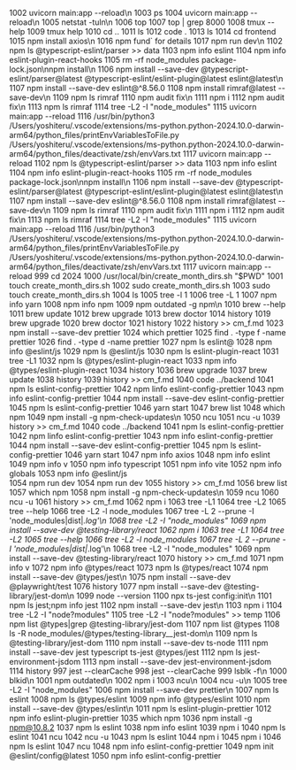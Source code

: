  1002  uvicorn main:app --reload\n
 1003  ps
 1004  uvicorn main:app --reload\n
 1005  netstat -tuln\n
 1006  top
 1007  top | grep 8000
 1008  tmux --help
 1009  tmux help
 1010  cd ..
 1011  ls
 1012  code .
 1013  ls
 1014  cd frontend
 1015  npm install axios\n
 1016  npm fund` for details
 1017  npm run dev\n
 1102  npm ls @typescript-eslint/parser >> data
 1103  npm info eslint
 1104  npm info eslint-plugin-react-hooks
 1105  rm -rf node_modules package-lock.json\nnpm install\n
 1106  npm install --save-dev @typescript-eslint/parser@latest @typescript-eslint/eslint-plugin@latest eslint@latest\n
 1107  npm install --save-dev eslint@^8.56.0
 1108  npm install rimraf@latest --save-dev\n
 1109  npm ls rimraf
 1110  npm audit fix\n
 1111  npm i
 1112  npm audit fix\n
 1113  npm ls rimraf
 1114  tree -L2 -I "node_modules"
 1115  uvicorn main:app --reload
 1116  /usr/bin/python3 /Users/yoshiteru/.vscode/extensions/ms-python.python-2024.10.0-darwin-arm64/python_files/printEnvVariablesToFile.py /Users/yoshiteru/.vscode/extensions/ms-python.python-2024.10.0-darwin-arm64/python_files/deactivate/zsh/envVars.txt
 1117  uvicorn main:app --reload
 1102  npm ls @typescript-eslint/parser >> data
 1103  npm info eslint
 1104  npm info eslint-plugin-react-hooks
 1105  rm -rf node_modules package-lock.json\nnpm install\n
 1106  npm install --save-dev @typescript-eslint/parser@latest @typescript-eslint/eslint-plugin@latest eslint@latest\n
 1107  npm install --save-dev eslint@^8.56.0
 1108  npm install rimraf@latest --save-dev\n
 1109  npm ls rimraf
 1110  npm audit fix\n
 1111  npm i
 1112  npm audit fix\n
 1113  npm ls rimraf
 1114  tree -L2 -I "node_modules"
 1115  uvicorn main:app --reload
 1116  /usr/bin/python3 /Users/yoshiteru/.vscode/extensions/ms-python.python-2024.10.0-darwin-arm64/python_files/printEnvVariablesToFile.py /Users/yoshiteru/.vscode/extensions/ms-python.python-2024.10.0-darwin-arm64/python_files/deactivate/zsh/envVars.txt
 1117  uvicorn main:app --reload
  999  cd 2024
 1000  /usr/local/bin/create_month_dirs.sh "$PWD"
 1001  touch create_month_dirs.sh
 1002  sudo create_month_dirs.sh
 1003  sudo touch create_month_dirs.sh
 1004  ls
 1005  tree -l 1
 1006  tree -L 1
 1007  npm info yarn
 1008  npm info npm
 1009  npm outdated -g npm\n
 1010  brew --help
 1011  brew update
 1012  brew upgrade
 1013  brew doctor
 1014  history
 1019  brew upgrade
 1020  brew doctor
 1021  history
 1022  history >> cm_f.md
 1023  npm install --save-dev  prettier
 1024  which prettier
 1025  find . -type f -name prettier
 1026  find . -type d -name prettier
 1027  npm ls eslint@
 1028  npm info @eslint/js
 1029  npm ls @eslint/js
 1030  npm ls eslint-plugin-react
 1031  tree -L1
 1032  npm ls @types/eslint-plugin-react
 1033  npm info @types/eslint-plugin-react
 1034  history
 1036  brew upgrade
 1037  brew update
 1038  history
 1039  history >> cm_f.md
 1040  code ../backend
 1041  npm ls eslint-config-prettier
 1042  npm linfo eslint-config-prettier
 1043  npm info eslint-config-prettier
 1044  npm install --save-dev eslint-config-prettier
 1045  npm ls eslint-config-prettier
 1046  yarn start
 1047  brew list
 1048  which npm
 1049  npm install -g npm-check-updates\n
 1050  ncu
 1051  ncu -u
 1039  history >> cm_f.md
 1040  code ../backend
 1041  npm ls eslint-config-prettier
 1042  npm linfo eslint-config-prettier
 1043  npm info eslint-config-prettier
 1044  npm install --save-dev eslint-config-prettier
 1045  npm ls eslint-config-prettier
 1046  yarn start
 1047  npm info axios 
 1048  npm info eslint
 1049  npm info v
 1050  npm info typescript
 1051  npm info vite
 1052  npm info globals
 1053  npm info @eslint/js  
 1054  npm run dev
 1054  npm run dev
 1055  history >> cm_f.md
 1056  brew list
 1057  which npm
 1058  npm install -g npm-check-updates\n
 1059  ncu
 1060  ncu -u
 1061  history >> cm_f.md
 1062  npm i
 1063  tree -L1
 1064  tree -L2
 1065  tree --help
 1066  tree -L2 -l node_modules
 1067  tree -L 2 --prune -I 'node_modules|dist|*.log'\n
 1068  tree -L2 -I "node_modules"
 1069  npm install --save-dev @testing-library/react
 1062  npm i
 1063  tree -L1
 1064  tree -L2
 1065  tree --help
 1066  tree -L2 -l node_modules
 1067  tree -L 2 --prune -I 'node_modules|dist|*.log'\n
 1068  tree -L2 -I "node_modules"
 1069  npm install --save-dev @testing-library/react
 1070  history >> cm_f.md
 1071  npm info v
 1072  npm info @types/react
 1073  npm ls @types/react
 1074  npm install --save-dev @types/jest\n
 1075  npm install --save-dev @playwright/test
 1076  history
 1077  npm install --save-dev @testing-library/jest-dom\n
 1099  node --version
 1100  npx ts-jest config:init\n
 1101  npm ls jest;npm info jest
 1102  npm install --save-dev jest\n
 1103  npm i
 1104  tree -L2 -I "node?modules"
 1105  tree -L2 -I "node?modules" >> temp
 1106  npm list @types|grep @testing-library/jest-dom
 1107  npm list @types
 1108  ls -R node_modules/@types/testing-library__jest-dom\n
 1109  npm ls @testing-library/jest-dom
 1110  npm install --save-dev ts-node
 1111  npm install --save-dev jest typescript ts-jest @types/jest
 1112  npm ls jest-environment-jsdom
 1113  npm install --save-dev jest-environment-jsdom
 1114  history
  997  jest --clearCache
  998  jest --clearCache
  999  lsblk -f\n
 1000  blkid\n
 1001  npm outdated\n
 1002  npm i
 1003  ncu\n
 1004  ncu -u\n
 1005  tree -L2 -I "node_modules"
 1006  npm install --save-dev prettier\n
 1007  npm ls eslint
 1008  npm ls @types/eslint
 1009  npm info @types/eslint
 1010  npm install --save-dev @types/eslint\n
 1011  npm ls eslint-plugin-prettier
 1012  npm info eslint-plugin-prettier
 1035  which npm
 1036  npm install -g npm@10.8.2
 1037  npm ls eslint
 1038  npm info eslint
 1039  npm i
 1040  npm ls eslint
 1041  ncu
 1042  ncu -u
 1043  npm ls eslint
 1044  npm i
 1045  npm i
 1046  npm ls eslint
 1047  ncu
 1048  npm info eslint-config-prettier
 1049  npm init @eslint/config@latest
 1050  npm info eslint-config-prettier
